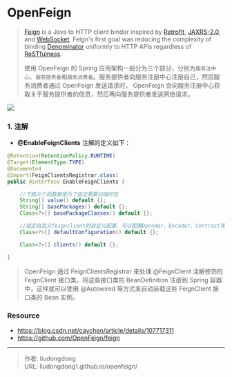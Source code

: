 # OpenFeign


> [Feign](https://github.com/OpenFeign/feign) is a Java to HTTP client binder inspired by [Retrofit](https://github.com/square/retrofit), [JAXRS-2.0](https://jax-rs-spec.java.net/nonav/2.0/apidocs/index.html), and [WebSocket](http://www.oracle.com/technetwork/articles/java/jsr356-1937161.html). Feign's first goal was reducing the complexity of binding [Denominator](https://github.com/Netflix/Denominator) uniformly to HTTP APIs regardless of [ReSTfulness](http://www.slideshare.net/adrianfcole/99problems). 
>
> 使用 OpenFeign 的 Spring 应用架构一般分为三个部分，分别为`服务注中心`、`服务提供者`和`服务消费者`。服务提供者向服务注册中心注册自己，然后服务消费者通过 OpenFeign 发送请求时， OpenFeign 会向服务注册中心获取关于服务提供者的信息，然后再向服务提供者发送网络请求。

![](https://gitee.com/github-25970295/blogpictureV2/raw/master/image-20210627212904996.png)

### 1. 注解

- **@EnableFeignClients** 注解的定义如下：

```java
@Retention(RetentionPolicy.RUNTIME)
@Target(ElementType.TYPE)
@Documented
@Import(FeignClientsRegistrar.class)
public @interface EnableFeignClients {

    //下面三个函数都是为了指定需要扫描的包
	String[] value() default {};
	String[] basePackages() default {};
	Class<?>[] basePackageClasses() default {};

    //指定自定义feignclient的自定义配置，可以配置Decoder、Encoder、Contract等组件，FeignClientsConfiguration是默认的配置
	Class<?>[] defaultConfiguration() default {};

	Class<?>[] clients() default {};

}
```

> OpenFeign 通过 FeignClientsRegistrar 来处理 @FeignClient 注解修饰的 FeignClient 接口类，将这些接口类的 BeanDefinition 注册到 Spring 容器中，这样就可以使用 @Autowired 等方式来自动装载这些 FeignClient 接口类的 Bean 实例。

### Resource

- https://blog.csdn.net/caychen/article/details/107717311
- https://github.com/OpenFeign/feign

---

> 作者: liudongdong  
> URL: liudongdong1.github.io/openfeign/  

